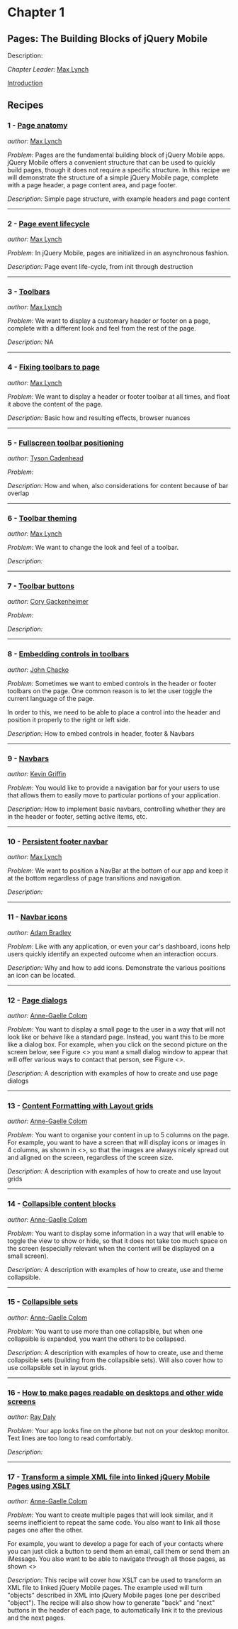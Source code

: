 # Chapter 1

## Pages: The Building Blocks of jQuery Mobile

Description: 

*Chapter Leader:* <a href="mailto:ihasmax@gmail.com">Max Lynch</a>

<a href="/jquerymobilecookbook/book/blob/master/1-pages-the-building-blocks-of-jquery-mobile/introduction.adoc">Introduction</a>

## Recipes

### 1 - <a href="/jquerymobilecookbook/book/blob/master/1-pages-the-building-blocks-of-jquery-mobile/recipe-1.adoc">Page anatomy</a>
*author:* <a href="mailto:maxlynch@uwalumni.com">Max Lynch</a>

*Problem:* Pages are the fundamental building block of jQuery Mobile apps. jQuery Mobile offers a convenient structure that can be used to quickly build pages, though it does not require a specific structure. In this recipe we will demonstrate the structure of a simple jQuery Mobile page, complete with a page header, a page content area, and page footer.

*Description:* Simple page structure, with example headers and page content

---

### 2 - <a href="/jquerymobilecookbook/book/blob/master/1-pages-the-building-blocks-of-jquery-mobile/recipe-2.adoc">Page event lifecycle</a>
*author:* <a href="mailto:maxlynch@uwalumni.com">Max Lynch</a>

*Problem:* In jQuery Mobile, pages are initialized in an asynchronous fashion. 

*Description:* Page event life-cycle, from init through destruction

---

### 3 - <a href="/jquerymobilecookbook/book/blob/master/1-pages-the-building-blocks-of-jquery-mobile/recipe-3.adoc">Toolbars</a>
*author:* <a href="mailto:maxlynch@uwalumni.com">Max Lynch</a>

*Problem:* We want to display a customary header or footer on a page, complete with a different look and feel from the rest of the page.

*Description:* NA

---

### 4 - <a href="/jquerymobilecookbook/book/blob/master/1-pages-the-building-blocks-of-jquery-mobile/recipe-4.adoc">Fixing toolbars to page</a>
*author:* <a href="mailto:maxlynch@uwalumni.com">Max Lynch</a>

*Problem:* We want to display a header or footer toolbar at all times, and float it above the content of the page.

*Description:* Basic how and resulting effects, browser nuances

---

### 5 - <a href="/jquerymobilecookbook/book/blob/master/1-pages-the-building-blocks-of-jquery-mobile/recipe-5.adoc">Fullscreen toolbar positioning</a>
*author:* <a href="mailto:tcadenhead@appendto.com">Tyson Cadenhead</a>

*Problem:*

*Description:* How and when, also considerations for content because of bar overlap

---

### 6 - <a href="/jquerymobilecookbook/book/blob/master/1-pages-the-building-blocks-of-jquery-mobile/recipe-6.adoc">Toolbar theming</a>
*author:* <a href="mailto:maxlynch@uwalumni.com">Max Lynch</a>

*Problem:* We want to change the look and feel of a toolbar.

*Description:* 

---

### 7 - <a href="/jquerymobilecookbook/book/blob/master/1-pages-the-building-blocks-of-jquery-mobile/recipe-7.adoc">Toolbar buttons</a>
*author:* <a href="mailto:cory.gack@gmail">Cory Gackenheimer</a>

*Problem:*

*Description:* 

---

### 8 - <a href="/jquerymobilecookbook/book/blob/master/1-pages-the-building-blocks-of-jquery-mobile/recipe-8.adoc">Embedding controls in toolbars</a>
*author:* <a href="mailto:poonkave@gmail.com">John Chacko</a>

*Problem:* Sometimes we want to embed controls in the header or footer toolbars on the page. One common reason is to let the user toggle the current language of the page.

In order to this, we need to be able to place a control into the header and position it properly to the right or left side.

*Description:* How to embed controls in header, footer & Navbars

---

### 9 - <a href="/jquerymobilecookbook/book/blob/master/1-pages-the-building-blocks-of-jquery-mobile/recipe-9.adoc">Navbars</a>
*author:* <a href="mailto:kevin@kevgriffin.com">Kevin Griffin</a>

*Problem:* You would like to provide a navigation bar for your users to use that allows them to easily move to particular portions of your application.

*Description:* How to implement basic navbars, controlling whether they are in the header or footer, setting active items, etc.

---

### 10 - <a href="/jquerymobilecookbook/book/blob/master/1-pages-the-building-blocks-of-jquery-mobile/recipe-10.adoc">Persistent footer navbar</a>
*author:* <a href="mailto:maxlynch@uwalumni.com">Max Lynch</a>

*Problem:* We want to position a NavBar at the bottom of our app and keep it at the bottom regardless of page transitions and navigation.

*Description:* 

---

### 11 - <a href="/jquerymobilecookbook/book/blob/master/1-pages-the-building-blocks-of-jquery-mobile/recipe-11.adoc">Navbar icons</a>
*author:* <a href="mailto:adambradley25@gmail.com">Adam Bradley</a>

*Problem:* Like with any application, or even your car's dashboard, icons help users quickly identify an expected outcome when an interaction occurs. 

*Description:* Why and how to add icons. Demonstrate the various positions an icon can be located. 

---

### 12 - <a href="/jquerymobilecookbook/book/blob/master/1-pages-the-building-blocks-of-jquery-mobile/recipe-12.adoc">Page dialogs</a>
*author:* <a href="mailto:coloma@westminster.ac.uk">Anne-Gaelle Colom</a>

*Problem:* You want to display a small page to the user in a way that will not look like or behave like a standard page. Instead, you want this to be more like a dialog box. For example, when you click on the second picture on the screen below, see Figure <<FIG2-14-1>> you want a small dialog window to appear that will offer various ways to contact that person, see Figure <<FIG2-14-2>>.

*Description:* A description with examples of how to create and use page dialogs

---

### 13 - <a href="/jquerymobilecookbook/book/blob/master/1-pages-the-building-blocks-of-jquery-mobile/recipe-13.adoc">Content Formatting with Layout grids</a>
*author:* <a href="mailto:coloma@westminster.ac.uk">Anne-Gaelle Colom</a>

*Problem:* You want to organise your content in up to 5 columns on the page. For example, you want to have a screen that will display icons or images in 4 columns, as shown in <<FIG2-15-1>>, so that the images are always nicely spread out and aligned on the screen, regardless of the screen size.

*Description:* A description with examples of how to create and use layout grids

---

### 14 - <a href="/jquerymobilecookbook/book/blob/master/1-pages-the-building-blocks-of-jquery-mobile/recipe-14.adoc">Collapsible content blocks</a>
*author:* <a href="mailto:coloma@westminster.ac.uk">Anne-Gaelle Colom</a>

*Problem:* You want to display some information in a way that will enable to toggle the view to show or hide, so that it does not take too much space on the screen (especially relevant when the content will be displayed on a small screen).

*Description:* A description with examples of how to create, use and theme collapsible.

---

### 15 - <a href="/jquerymobilecookbook/book/blob/master/1-pages-the-building-blocks-of-jquery-mobile/recipe-15.adoc">Collapsible sets</a>
*author:* <a href="mailto:coloma@westminster.ac.uk">Anne-Gaelle Colom</a>

*Problem:* You want to use more than one collapsible, but when one collapsible is expanded, you want the others to be collapsed.

*Description:* A description with examples of how to create, use and theme collapsible sets (building from the collapsible sets). Will also cover how to use collapsible set in layout grids.

---

### 16 - <a href="/jquerymobilecookbook/book/blob/master/1-pages-the-building-blocks-of-jquery-mobile/recipe-16.adoc">How to make pages readable on desktops and other wide screens</a>
*author:* <a href="mailto:raydaly@gmail.com">Ray Daly</a>

*Problem:* Your app looks fine on the phone but not on your desktop monitor. Text lines are too long to read comfortably.

*Description:* 

---

### 17 - <a href="/jquerymobilecookbook/book/blob/master/1-pages-the-building-blocks-of-jquery-mobile/recipe-17.adoc">Transform a simple XML file into linked jQuery Mobile Pages using XSLT</a>
*author:* <a href="mailto:coloma@westminster.ac.uk">Anne-Gaelle Colom</a>

*Problem:* You want to create multiple pages that will look similar, and it seems inefficient to repeat the same code. You also want to link all those pages one after the other.

For example, you want to develop a page for each of your contacts where you can just click a button to send them an email, call them or send them an iMessage. You also want to be able to navigate through all those pages, as shown <<FIG2-19-1>>

*Description:* This recipe will cover how XSLT can be used to transform an XML file to linked jQuery Mobile pages. The example used will turn "objects" described in XML into jQuery Mobile pages (one per described "object"). The recipe will also show how to generate "back" and "next" buttons in the header of each page, to automatically link it to the previous and the next pages.

